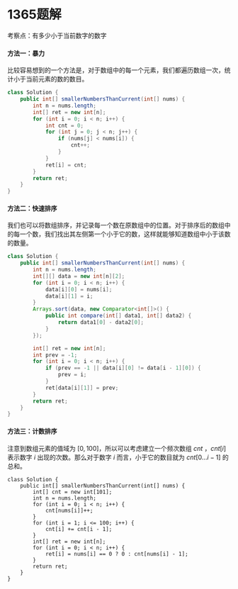 # 1365题解
考察点：有多少小于当前数字的数字

#### 方法一：暴力

比较容易想到的一个方法是，对于数组中的每一个元素，我们都遍历数组一次，统计小于当前元素的数的数目。

```java
class Solution {
    public int[] smallerNumbersThanCurrent(int[] nums) {
        int n = nums.length;
        int[] ret = new int[n];
        for (int i = 0; i < n; i++) {
            int cnt = 0;
            for (int j = 0; j < n; j++) {
                if (nums[j] < nums[i]) {
                    cnt++;
                }
            }
            ret[i] = cnt;
        }
        return ret;
    }
}
```

#### 方法二：快速排序

我们也可以将数组排序，并记录每一个数在原数组中的位置。对于排序后的数组中的每一个数，我们找出其左侧第一个小于它的数，这样就能够知道数组中小于该数的数量。

```java
class Solution {
    public int[] smallerNumbersThanCurrent(int[] nums) {
        int n = nums.length;
        int[][] data = new int[n][2];
        for (int i = 0; i < n; i++) {
            data[i][0] = nums[i];
            data[i][1] = i;
        }
        Arrays.sort(data, new Comparator<int[]>() {
            public int compare(int[] data1, int[] data2) {
                return data1[0] - data2[0];
            }
        });

        int[] ret = new int[n];
        int prev = -1;
        for (int i = 0; i < n; i++) {
            if (prev == -1 || data[i][0] != data[i - 1][0]) {
                prev = i;
            }
            ret[data[i][1]] = prev;
        }
        return ret;
    }
}
```

#### 方法三：计数排序

注意到数组元素的值域为 $[0,100]$，所以可以考虑建立一个频次数组 $cnt$ ，$cnt[i]$ 表示数字 $i$ 出现的次数。那么对于数字 $i$ 而言，小于它的数目就为 $cnt[0...i-1]$ 的总和。

```
class Solution {
    public int[] smallerNumbersThanCurrent(int[] nums) {
        int[] cnt = new int[101];
        int n = nums.length;
        for (int i = 0; i < n; i++) {
            cnt[nums[i]]++;
        }
        for (int i = 1; i <= 100; i++) {
            cnt[i] += cnt[i - 1];
        }
        int[] ret = new int[n];
        for (int i = 0; i < n; i++) {
            ret[i] = nums[i] == 0 ? 0 : cnt[nums[i] - 1];
        }
        return ret;
    }
}
```

